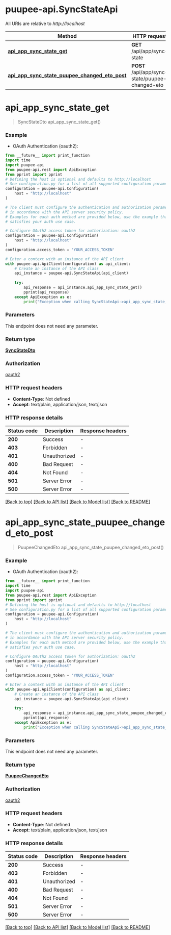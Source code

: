 # puupee-api.SyncStateApi

All URIs are relative to *http://localhost*

Method | HTTP request | Description
------------- | ------------- | -------------
[**api_app_sync_state_get**](SyncStateApi.md#api_app_sync_state_get) | **GET** /api/app/sync-state | 
[**api_app_sync_state_puupee_changed_eto_post**](SyncStateApi.md#api_app_sync_state_puupee_changed_eto_post) | **POST** /api/app/sync-state/puupee-changed-eto | 


# **api_app_sync_state_get**
> SyncStateDto api_app_sync_state_get()



### Example

* OAuth Authentication (oauth2):
```python
from __future__ import print_function
import time
import puupee-api
from puupee-api.rest import ApiException
from pprint import pprint
# Defining the host is optional and defaults to http://localhost
# See configuration.py for a list of all supported configuration parameters.
configuration = puupee-api.Configuration(
    host = "http://localhost"
)

# The client must configure the authentication and authorization parameters
# in accordance with the API server security policy.
# Examples for each auth method are provided below, use the example that
# satisfies your auth use case.

# Configure OAuth2 access token for authorization: oauth2
configuration = puupee-api.Configuration(
    host = "http://localhost"
)
configuration.access_token = 'YOUR_ACCESS_TOKEN'

# Enter a context with an instance of the API client
with puupee-api.ApiClient(configuration) as api_client:
    # Create an instance of the API class
    api_instance = puupee-api.SyncStateApi(api_client)
    
    try:
        api_response = api_instance.api_app_sync_state_get()
        pprint(api_response)
    except ApiException as e:
        print("Exception when calling SyncStateApi->api_app_sync_state_get: %s\n" % e)
```

### Parameters
This endpoint does not need any parameter.

### Return type

[**SyncStateDto**](SyncStateDto.md)

### Authorization

[oauth2](../README.md#oauth2)

### HTTP request headers

 - **Content-Type**: Not defined
 - **Accept**: text/plain, application/json, text/json

### HTTP response details
| Status code | Description | Response headers |
|-------------|-------------|------------------|
**200** | Success |  -  |
**403** | Forbidden |  -  |
**401** | Unauthorized |  -  |
**400** | Bad Request |  -  |
**404** | Not Found |  -  |
**501** | Server Error |  -  |
**500** | Server Error |  -  |

[[Back to top]](#) [[Back to API list]](../README.md#documentation-for-api-endpoints) [[Back to Model list]](../README.md#documentation-for-models) [[Back to README]](../README.md)

# **api_app_sync_state_puupee_changed_eto_post**
> PuupeeChangedEto api_app_sync_state_puupee_changed_eto_post()



### Example

* OAuth Authentication (oauth2):
```python
from __future__ import print_function
import time
import puupee-api
from puupee-api.rest import ApiException
from pprint import pprint
# Defining the host is optional and defaults to http://localhost
# See configuration.py for a list of all supported configuration parameters.
configuration = puupee-api.Configuration(
    host = "http://localhost"
)

# The client must configure the authentication and authorization parameters
# in accordance with the API server security policy.
# Examples for each auth method are provided below, use the example that
# satisfies your auth use case.

# Configure OAuth2 access token for authorization: oauth2
configuration = puupee-api.Configuration(
    host = "http://localhost"
)
configuration.access_token = 'YOUR_ACCESS_TOKEN'

# Enter a context with an instance of the API client
with puupee-api.ApiClient(configuration) as api_client:
    # Create an instance of the API class
    api_instance = puupee-api.SyncStateApi(api_client)
    
    try:
        api_response = api_instance.api_app_sync_state_puupee_changed_eto_post()
        pprint(api_response)
    except ApiException as e:
        print("Exception when calling SyncStateApi->api_app_sync_state_puupee_changed_eto_post: %s\n" % e)
```

### Parameters
This endpoint does not need any parameter.

### Return type

[**PuupeeChangedEto**](PuupeeChangedEto.md)

### Authorization

[oauth2](../README.md#oauth2)

### HTTP request headers

 - **Content-Type**: Not defined
 - **Accept**: text/plain, application/json, text/json

### HTTP response details
| Status code | Description | Response headers |
|-------------|-------------|------------------|
**200** | Success |  -  |
**403** | Forbidden |  -  |
**401** | Unauthorized |  -  |
**400** | Bad Request |  -  |
**404** | Not Found |  -  |
**501** | Server Error |  -  |
**500** | Server Error |  -  |

[[Back to top]](#) [[Back to API list]](../README.md#documentation-for-api-endpoints) [[Back to Model list]](../README.md#documentation-for-models) [[Back to README]](../README.md)

